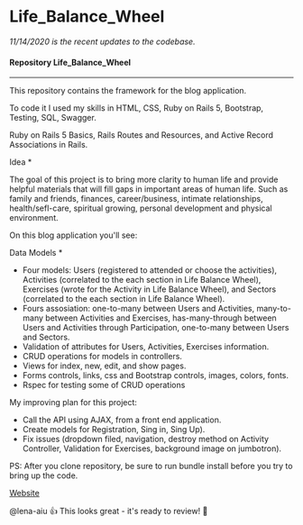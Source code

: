 # Life_Balance_Wheel

*11/14/2020 is the recent updates to the codebase.*

#### Repository  Life_Balance_Wheel
-----

This repository contains the framework for the blog application. 

To code it I used my skills in HTML, CSS, Ruby on Rails 5, Bootstrap, Testing, SQL, Swagger.

Ruby on Rails 5 Basics, Rails Routes and Resources, and Active Record Associations in Rails.

Idea *

The goal of this project is to bring more clarity to human life and provide helpful materials that 
will fill gaps in important areas of human life. Such as family and friends, finances, career/business, 
intimate relationships, health/sefl-care, spiritual growing, personal development and physical environment.

On this blog application you'll see:

Data Models *

- Four models: Users (registered to attended or choose the activities), Activities (correlated to the each section in Life Balance Wheel), Exercises (wrote for the Activity in Life Balance Wheel), and Sectors (correlated to the each section in Life Balance Wheel).
- Fours assosiation: one-to-many between Users and Activities, many-to-many between Activities and Exercises, has-many-through between Users and Activities through Participation, one-to-many between Users and Sectors.
- Validation of attributes for Users, Activities, Exercises information.
- CRUD operations for models in controllers.
- Views for index, new, edit, and show pages.
- Forms controls, links, css and Bootstrap controls, images, colors, fonts.
- Rspec for testing some of CRUD operations

My improving plan for this project:

* Call the API using AJAX, from a front end application. 
* Create models for Registration, Sing in, Sing Up).
* Fix issues (dropdown filed, navigation, destroy method on Activity Controller, Validation for Exercises, background image on jumbotron).

PS: After you clone repository, be sure to run bundle install before you try to bring up the code.

[Website](https://lena-aiu.github.io/ "It's work!")

@lena-aiu :+1: This looks great - it's ready to review! :hibiscus:



